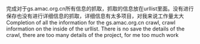 完成对于gs.amac.org.cn所有信息的抓取，抓取的信息放在urllist里面。没有进行保存也没有进行详细信息的抓取，详细信息有太多项目，对我来说工作量太大
Completion of all the information for the gs.amac.org.cn crawl, crawl information on the inside of the urllist. There is no save the details of the crawl, there are too many details of the project, for me too much work